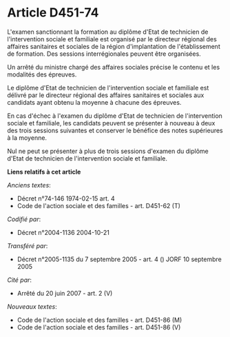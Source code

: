 # Article D451-74

L'examen sanctionnant la formation au diplôme d'Etat de technicien de l'intervention sociale et familiale est organisé par le
directeur régional des affaires sanitaires et sociales de la région d'implantation de l'établissement de formation. Des
sessions interrégionales peuvent être organisées.

Un arrêté du ministre chargé des affaires sociales précise le contenu et les modalités des épreuves.

Le diplôme d'Etat de technicien de l'intervention sociale et familiale est délivré par le directeur régional des affaires
sanitaires et sociales aux candidats ayant obtenu la moyenne à chacune des épreuves.

En cas d'échec à l'examen du diplôme d'Etat de technicien de l'intervention sociale et familiale, les candidats peuvent se
présenter à nouveau à deux des trois sessions suivantes et conserver le bénéfice des notes supérieures à la moyenne.

Nul ne peut se présenter à plus de trois sessions d'examen du diplôme d'Etat de technicien de l'intervention sociale et
familiale.

**Liens relatifs à cet article**

_Anciens textes_:

  - Décret n°74-146 1974-02-15 art. 4
  - Code de l'action sociale et des familles - art. D451-62 (T)

_Codifié par_:

  - Décret n°2004-1136 2004-10-21

_Transféré par_:

  - Décret n°2005-1135 du 7 septembre 2005 - art. 4 () JORF 10 septembre 2005

_Cité par_:

  - Arrêté du 20 juin 2007 - art. 2 (V)

_Nouveaux textes_:

  - Code de l'action sociale et des familles - art. D451-86 (M)
  - Code de l'action sociale et des familles - art. D451-86 (V)
